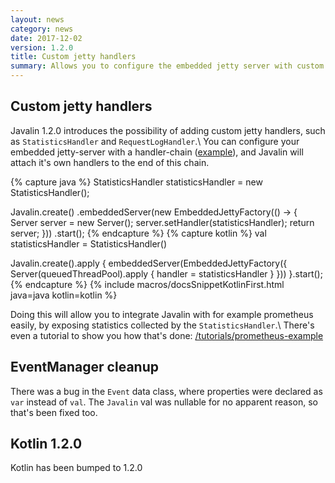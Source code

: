 ```yaml
---
layout: news
category: news
date: 2017-12-02
version: 1.2.0
title: Custom jetty handlers
summary: Allows you to configure the embedded jetty server with custom handlers
---
```


## Custom jetty handlers
Javalin 1.2.0 introduces the possibility of adding custom jetty handlers, such as `StatisticsHandler` and `RequestLogHandler`.\\
You can configure your embedded jetty-server with a handler-chain
([example](https://github.com/tipsy/javalin/blob/master/src/test/java/io/javalin/TestCustomJetty.java#L66-L82)),
and Javalin will attach it's own handlers to the end of this chain.

{% capture java %}
StatisticsHandler statisticsHandler = new StatisticsHandler();

Javalin.create()
    .embeddedServer(new EmbeddedJettyFactory(() -> {
        Server server = new Server();
        server.setHandler(statisticsHandler);
        return server;
    }))
    .start();
{% endcapture %}
{% capture kotlin %}
val statisticsHandler = StatisticsHandler()

Javalin.create().apply {
    embeddedServer(EmbeddedJettyFactory({
        Server(queuedThreadPool).apply {
            handler = statisticsHandler
        }
    }))
}.start();
{% endcapture %}
{% include macros/docsSnippetKotlinFirst.html java=java kotlin=kotlin %}

Doing this will allow you to integrate Javalin with for example prometheus easily,
by exposing statistics collected by the `StatisticsHandler`.\\
There's even a tutorial to show you how that's done: [/tutorials/prometheus-example](/tutorials/prometheus-example)

## EventManager cleanup
There was a bug in the `Event` data class, where properties were declared as `var` instead of `val`.
The `Javalin` val was nullable for no apparent reason, so that's been fixed too.

## Kotlin 1.2.0
Kotlin has been bumped to 1.2.0
